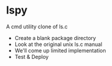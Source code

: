 # lspy
A cmd utility clone of ls.c

- Create a blank package directory
- Look at the original unix ls.c manual
- We'll come up limited implementation
- Test & Deploy